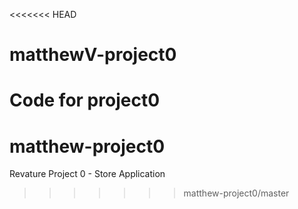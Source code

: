 <<<<<<< HEAD
# matthewV-project0
Code for project0
=======
# matthew-project0
Revature Project 0 - Store Application
>>>>>>> matthew-project0/master
